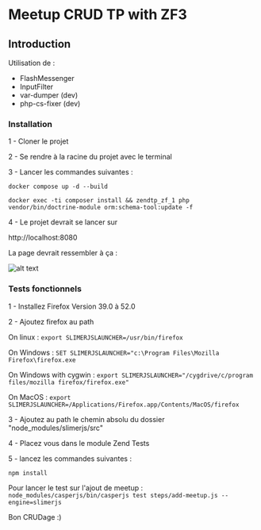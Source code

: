 # Meetup CRUD TP with ZF3

## Introduction

Utilisation de : 
 - FlashMessenger
 - InputFilter
 - var-dumper (dev)
 - php-cs-fixer (dev)
 
### Installation

1 - Cloner le projet

2 - Se rendre à la racine du projet avec le terminal

3 - Lancer les commandes suivantes : 

`docker compose up -d --build`

`docker exec -ti composer install && zendtp_zf_1 php vendor/bin/doctrine-module orm:schema-tool:update -f`

4 - Le projet devrait se lancer sur 

http://localhost:8080

La page devrait ressembler à ça :

![alt text](https://img15.hostingpics.net/pics/833955FireShotCapture004MeetupsCRUDhttplocalhost8080.png "Page needed")

### Tests fonctionnels

1 - Installez Firefox Version 39.0 à 52.0

2 - Ajoutez firefox au path

On linux :
`export SLIMERJSLAUNCHER=/usr/bin/firefox`

On Windows :
`SET SLIMERJSLAUNCHER="c:\Program Files\Mozilla Firefox\firefox.exe`

On Windows with cygwin :
`export SLIMERJSLAUNCHER="/cygdrive/c/program files/mozilla firefox/firefox.exe"`

On MacOS :
`export SLIMERJSLAUNCHER=/Applications/Firefox.app/Contents/MacOS/firefox`

3 - Ajoutez au path le chemin absolu du dossier "node_modules/slimerjs/src"

4 - Placez vous dans le module Zend Tests

5 - lancez les commandes suivantes :

`npm install`

Pour lancer le test sur l'ajout de meetup :
`node_modules/casperjs/bin/casperjs test steps/add-meetup.js --engine=slimerjs`

Bon CRUDage :)
